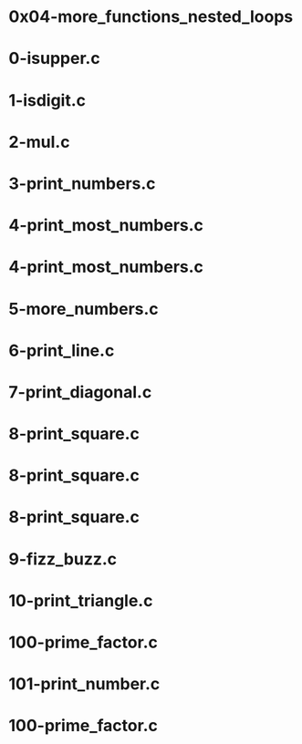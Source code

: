 # 0x04-more_functions_nested_loops
# 0-isupper.c
# 1-isdigit.c
# 2-mul.c
# 3-print_numbers.c
# 4-print_most_numbers.c
# 4-print_most_numbers.c
# 5-more_numbers.c
# 6-print_line.c
# 7-print_diagonal.c
# 8-print_square.c
# 8-print_square.c
# 8-print_square.c
# 9-fizz_buzz.c
# 10-print_triangle.c
# 100-prime_factor.c
# 101-print_number.c
# 100-prime_factor.c
